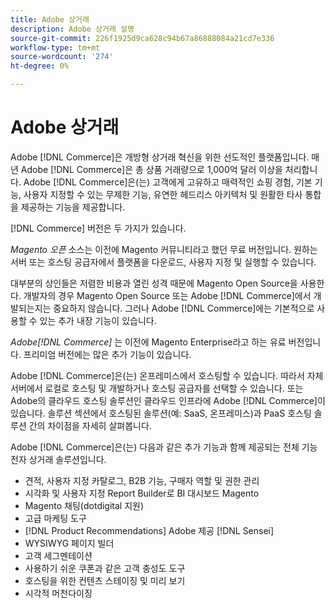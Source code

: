 ```yaml
---
title: Adobe 상거래
description: Adobe 상거래 설명
source-git-commit: 226f1925d9ca628c94b67a86888084a21cd7e336
workflow-type: tm+mt
source-wordcount: '274'
ht-degree: 0%

---
```



# Adobe 상거래

Adobe [!DNL Commerce]은 개방형 상거래 혁신을 위한 선도적인 플랫폼입니다. 매년 Adobe [!DNL Commerce]은 총 상품 거래량으로 1,000억 달러 이상을 처리합니다. Adobe [!DNL Commerce]은(는) 고객에게 고유하고 매력적인 쇼핑 경험, 기본 기능, 사용자 지정할 수 있는 무제한 기능, 유연한 헤드리스 아키텍처 및 원활한 타사 통합을 제공하는 기능을 제공합니다.

[!DNL Commerce] 버전은 두 가지가 있습니다.

_Magento 오픈_ 소스는 이전에 Magento 커뮤니티라고 했던 무료 버전입니다. 원하는 서버 또는 호스팅 공급자에서 플랫폼을 다운로드, 사용자 지정 및 실행할 수 있습니다.

대부분의 상인들은 저렴한 비용과 열린 성격 때문에 Magento Open Source을 사용한다. 개발자의 경우 Magento Open Source 또는 Adobe [!DNL Commerce]에서 개발되는지는 중요하지 않습니다. 그러나 Adobe [!DNL Commerce]에는 기본적으로 사용할 수 있는 추가 내장 기능이 있습니다.

_Adobe[!DNL Commerce]_ 는 이전에 Magento Enterprise라고 하는 유료 버전입니다. 프리미엄 버전에는 많은 추가 기능이 있습니다.

Adobe [!DNL Commerce]은(는) 온프레미스에서 호스팅할 수 있습니다. 따라서 자체 서버에서 로컬로 호스팅 및 개발하거나 호스팅 공급자를 선택할 수 있습니다. 또는 Adobe의 클라우드 호스팅 솔루션인 클라우드 인프라에 Adobe [!DNL Commerce]이 있습니다. 솔루션 섹션에서 호스팅된 솔루션(예: SaaS, 온프레미스)과 PaaS 호스팅 솔루션 간의 차이점을 자세히 살펴봅니다.

Adobe [!DNL Commerce]은(는) 다음과 같은 추가 기능과 함께 제공되는 전체 기능 전자 상거래 솔루션입니다.

- 견적, 사용자 지정 카탈로그, B2B 기능, 구매자 역할 및 권한 관리
- 시각화 및 사용자 지정 Report Builder로 BI 대시보드 Magento
- Magento 채팅(dotdigital 지원)
- 고급 마케팅 도구
- [!DNL Product Recommendations] Adobe 제공  [!DNL Sensei]
- WYSIWYG 페이지 빌더
- 고객 세그멘테이션
- 사용하기 쉬운 쿠폰과 같은 고객 충성도 도구
- 호스팅을 위한 컨텐츠 스테이징 및 미리 보기
- 시각적 머천다이징
